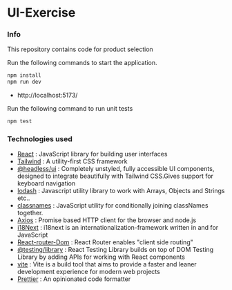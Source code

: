 # UI-Exercise

### Info
This repository contains code for product selection

Run the following commands to start the application.
```bash
npm install
npm run dev
```
- http://localhost:5173/

Run the following command to run unit tests
```bash
npm test
```

### Technologies used
* [React](https://github.com/facebook/react) : JavaScript library for building user interfaces
* [Tailwind](https://github.com/tailwindlabs/tailwindcss) : A utility-first CSS framework
* [@headless/ui](https://headlessui.com/) : Completely unstyled, fully accessible UI components, designed to integrate beautifully with Tailwind CSS.Gives support for keyboard navigation
* [lodash](https://github.com/lodash/lodash) : Javascript utility library to work with Arrays, Objects and Strings etc..
* [classnames](https://github.com/JedWatson/classnames) : JavaScript utility for conditionally joining classNames together.
* [Axios](https://github.com/axios) : Promise based HTTP client for the browser and node.js
* [i18Next](https://github.com/i18next) : i18next is an internationalization-framework written in and for JavaScript
* [React-router-Dom](https://reactrouter.com/en/main/start/overview) : React Router enables "client side routing"
* [@testing/library](https://testing-library.com/docs/react-testing-library/intro) : React Testing Library builds on top of DOM Testing Library by adding APIs for working with React components
* [vite](https://github.com/vitejs/vite) : Vite is a build tool that aims to provide a faster and leaner development experience for modern web projects
* [Prettier](https://prettier.io/) : An opinionated code formatter
